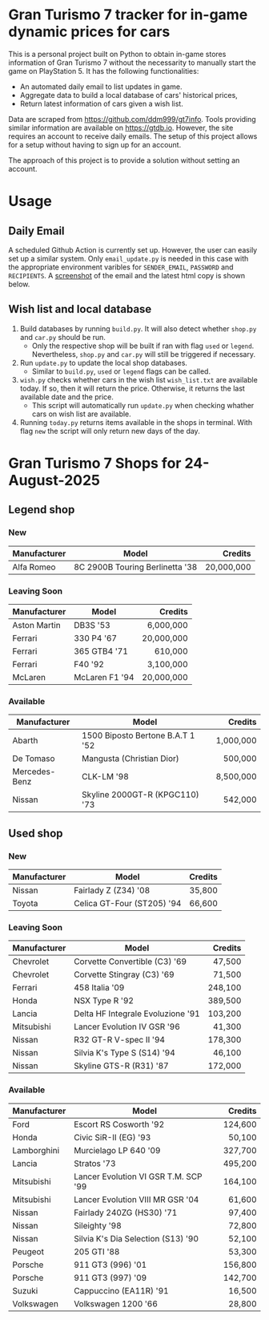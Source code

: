 # Gran Turismo 7 tracker for in-game dynamic prices for cars

This is a personal project built on Python to obtain in-game stores information of Gran Turismo 7 without the necessarity to manually start the game on PlayStation 5. It has the following functionalities:

- An automated daily email to list updates in game.
- Aggregate data to build a local database of cars' historical prices,
- Return latest information of cars given a wish list.

Data are scraped from https://github.com/ddm999/gt7info. Tools providing similar information are available on https://gtdb.io. However, the site requires an account to receive daily emails. The setup of this project allows for a setup without having to sign up for an account.

The approach of this project is to provide a solution without setting an account.

# Usage

## Daily Email

A scheduled Github Action is currently set up. However, the user can easily set up a similar system. Only `email_update.py` is needed in this case with the appropriate environment varibles for `SENDER_EMAIL`, `PASSWORD` and `RECIPIENTS`. A [screenshot](https://raw.githubusercontent.com/marcohoucheng/Gran-Turismo-7-Price-Tracker/main/data/email_screenshot.png) of the email and the latest html copy is shown below.

## Wish list and local database

1. Build databases by running `build.py`. It will also detect whether `shop.py` and `car.py` should be run.
    - Only the respective shop will be built if ran with flag `used` or `legend`. Nevertheless, `shop.py` and `car.py` will still be triggered if necessary.
2. Run `update.py` to update the local shop databases.
    - Similar to `build.py`, `used` or `legend` flags can be called.
3. `wish.py` checks whether cars in the wish list `wish_list.txt` are available today. If so, then it will return the price. Otherwise, it returns the last available date and the price.
    - This script will automatically run `update.py` when checking whather cars on wish list are available.
4. Running `today.py` returns items available in the shops in terminal. With flag `new` the script will only return new days of the day.


# Gran Turismo 7 Shops for 24-August-2025



## Legend shop

### New
 | Manufacturer | Model | Credits |
 | --- | --- | --: |
|Alfa Romeo|8C 2900B Touring Berlinetta '38|20,000,000|

### Leaving Soon
 | Manufacturer | Model | Credits |
 | --- | --- | --: |
|Aston Martin|DB3S '53|6,000,000|
|Ferrari|330 P4 '67|20,000,000|
|Ferrari|365 GTB4 '71|610,000|
|Ferrari|F40 '92|3,100,000|
|McLaren|McLaren F1 '94|20,000,000|

### Available
 | Manufacturer | Model | Credits |
 | --- | --- | --: |
|Abarth|1500 Biposto Bertone B.A.T 1 '52|1,000,000|
|De Tomaso|Mangusta (Christian Dior)|500,000|
|Mercedes-Benz|CLK-LM '98|8,500,000|
|Nissan|Skyline 2000GT-R (KPGC110) '73|542,000|


## Used shop

### New
 | Manufacturer | Model | Credits |
 | --- | --- | --: |
|Nissan|Fairlady Z (Z34) '08|35,800|
|Toyota|Celica GT-Four (ST205) '94|66,600|

### Leaving Soon
 | Manufacturer | Model | Credits |
 | --- | --- | --: |
|Chevrolet|Corvette Convertible (C3) '69|47,500|
|Chevrolet|Corvette Stingray (C3) '69|71,500|
|Ferrari|458 Italia '09|248,100|
|Honda|NSX Type R '92|389,500|
|Lancia|Delta HF Integrale Evoluzione '91|103,200|
|Mitsubishi|Lancer Evolution IV GSR '96|41,300|
|Nissan|R32 GT-R V-spec II '94|178,300|
|Nissan|Silvia K's Type S (S14) '94|46,100|
|Nissan|Skyline GTS-R (R31) '87|172,000|

### Available
 | Manufacturer | Model | Credits |
 | --- | --- | --: |
|Ford|Escort RS Cosworth '92|124,600|
|Honda|Civic SiR-II (EG) '93|50,100|
|Lamborghini|Murcielago LP 640 '09|327,700|
|Lancia|Stratos '73|495,200|
|Mitsubishi|Lancer Evolution VI GSR T.M. SCP '99|164,100|
|Mitsubishi|Lancer Evolution VIII MR GSR '04|61,600|
|Nissan|Fairlady 240ZG (HS30) '71|97,400|
|Nissan|Sileighty '98|72,800|
|Nissan|Silvia K's Dia Selection (S13) '90|52,100|
|Peugeot|205 GTI '88|53,300|
|Porsche|911 GT3 (996) '01|156,800|
|Porsche|911 GT3 (997) '09|142,700|
|Suzuki|Cappuccino (EA11R) '91|16,500|
|Volkswagen|Volkswagen 1200 '66|28,800|
